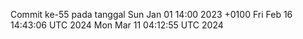 Commit ke-55 pada tanggal Sun Jan 01 14:00 2023 +0100
Fri Feb 16 14:43:06 UTC 2024
Mon Mar 11 04:12:55 UTC 2024
